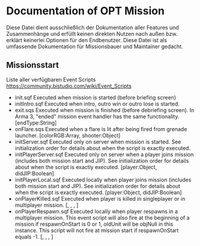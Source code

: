 # Documentation of OPT Mission
Diese Datei dient ausschließlich der Dokumentation aller Features und Zusammenhänge und erfüllt keinen direkten Nutzen nach außen bzw. erklärt keinerlei Optionen für den Endbenutzer. Diese Datei ist als umfassende Dokumentation für Missionsbauer und Maintainer gedacht.

## Missionsstart
Liste aller verfügbaren Event Scripts
https://community.bistudio.com/wiki/Event_Scripts 
- init.sqf 	Executed when mission is started (before briefing screen)
- initIntro.sqf 	Executed when intro, outro win or outro lose is started.
- exit.sqs 	Executed when mission is finished (before debriefing screen). In Arma 3, "ended" mission event handler has the same functionality. 	[endType:String] 
- onFlare.sqs 	Executed when a flare is lit after being fired from grenade launcher. 	[colorRGB:Array, shooter:Object]
- initServer.sqf 	Executed only on server when mission is started. See initialization order for details about when the script is exactly executed.
- initPlayerServer.sqf 	Executed only on server when a player joins mission (includes both mission start and JIP). See initialization order for details about when the script is exactly executed. 	[player:Object, didJIP:Boolean] 	
- initPlayerLocal.sqf 	Executed locally when player joins mission (includes both mission start and JIP). See initialization order for details about when the script is exactly executed. 	[player:Object, didJIP:Boolean]
- onPlayerKilled.sqf 	Executed when player is killed in singleplayer or in multiplayer mission. 	[<oldUnit>, <killer>, <respawn>, <respawnDelay>]
- onPlayerRespawn.sqf  Executed locally when player respawns in a multiplayer mission. This event script will also fire at the beginning of a mission if respawnOnStart is 0 or 1, oldUnit will be objNull in this instance. This script will not fire at mission start if respawnOnStart equals -1. 	[<newUnit>, <oldUnit>, <respawn>, <respawnDelay>]
